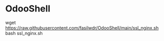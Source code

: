 # OdooShell


wget https://raw.githubusercontent.com/fasilwdr/OdooShell/main/ssl_nginx.sh
bash ssl_nginx.sh
